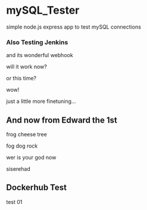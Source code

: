 # mySQL_Tester

simple node.js express app to test mySQL connections

### Also Testing Jenkins

and its wonderful webhook

will it work now?

or this time?

wow!

just a little more finetuning...

## And now from Edward the 1st

frog cheese tree

fog dog rock

wer is your god now

siserehad

## Dockerhub Test

test 01
